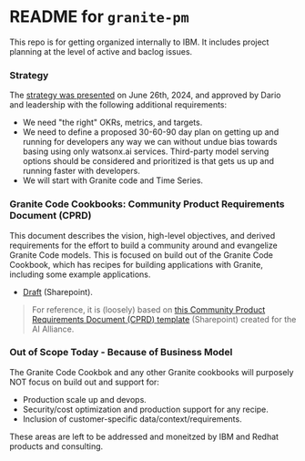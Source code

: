 # README for `granite-pm`

This repo is for getting organized internally to IBM. It includes project planning at the level of active and baclog issues. 

### Strategy

The [strategy was presented](https://ibm-my.sharepoint.com/:p:/p/adam_pingel/EWEB7shElyVLoc25ROwNSlQBD8_oP2jXnFvikQJymf68uA?e=JogUgs) on June 26th, 2024, and approved by Dario and leadership with the following additional requirements:
  
* We need "the right" OKRs, metrics, and targets.
* We need to define a proposed 30-60-90 day plan on getting up and running for developers any way we can without undue bias towards basing using only watsonx.ai services. Third-party model serving options should be considered and prioritized is that gets us up and running faster with developers.
* We will start with Granite code and Time Series.

### Granite Code Cookbooks: Community Product Requirements Document (CPRD)

This document describes the vision, high-level objectives, and derived requirements for the effort to build a community around and evangelize Granite Code models. This is focused on build out of the Granite Code Cookbook, which has recipes for building applications with Granite, including some example applications.

* [Draft](https://ibm-my.sharepoint.com/:w:/p/dean_wampler/EYeRyuKVbUVAlDSUxyoJB2EBUjI8Itvvp8va3BYKePDFcA?e=g89Xeu) (Sharepoint). 

> For reference, it is (loosely) based on [this Community Product Requirements Document (CPRD) template](https://ibm-my.sharepoint.com/:w:/p/dean_wampler/Eagmc-rBNqlGvLpyMklj7Y8BC-78rS4-noNVWaxNr7hGZA?e=qj4xWB) (Sharepoint) created for the AI Alliance.

### Out of Scope Today - Because of Business Model
The Granite Code Cookbok and any other Granite cookbooks will purposely NOT focus on build out and support for:

* Production scale up and devops.
* Security/cost optimization and production support for any recipe.
* Inclusion of customer-specific data/context/requirements.

These areas are left to be addressed and moneitzed by IBM and Redhat products and consulting.
